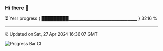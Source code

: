 ### Hi there 👋

⏳ Year progress { █████████▁▁▁▁▁▁▁▁▁▁▁▁▁▁▁▁▁▁▁▁▁ } 32.16 %

---

⏰ Updated on Sat, 27 Apr 2024 16:36:07 GMT

![Progress Bar CI](https://github.com/IshwaranRudhara/GIT-ACTION/workflows/Progress%20Bar%20CI/badge.svg)
